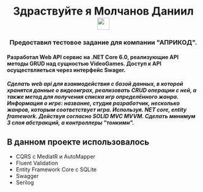 <h1 align="center">Здраствуйте я Молчанов Даниил 
  <img src="https://github.com/blackcater/blackcater/raw/main/images/Hi.gif" height="32"/>
</h1>
<h3 align="center">Предоставил тестовое задание для компании "АПРИКОД".</h3>
<h4>
  Разработал Web API сервис на .NET Core 6.0, реализующие API методы GRUD над сущностью VideoGames. Доступ к API осуществляеться через интерфейс Swager.
</h4>
<h5>Сделать web api для взаимодействия с базой данных, в которой хранятся данные о видеоиграх, реализовать CRUD операции с ней, а также метод для получения списка игр определённого жанра.
Информация о игре: название, студия разработчик, несколько жанров, которым соответствует игра.
Используя. NET core, entity framework.
Действуя согласно SOLID MVC MVVM.
Сделать минимум 3 слоя абстракций, а контроллеры "тонкими".</h5>
<h2>В данном проекте использовалось</h2>
   <ul>
     <li>CQRS c MediatR и AutoMapper</li>
     <li>Fluent Validation</li>
     <li>Entity Framework Core с SQLite</li>
     <li>Swagger</li>
     <li>Serilog</li>
   </ul>
